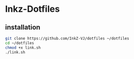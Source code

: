 # Inkz-Dotfiles

## installation

```bash
git clone https://github.com/InkZ-VJ/dotfiles ~/dotfiles 
cd ~/dotfiles
chmod +x link.sh
./link.sh
```
